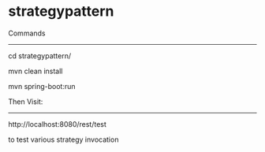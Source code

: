 # strategypattern
Commands
***************
cd strategypattern/

mvn clean install

mvn spring-boot:run

Then Visit:
*******************

http://localhost:8080/rest/test 

to test various strategy invocation